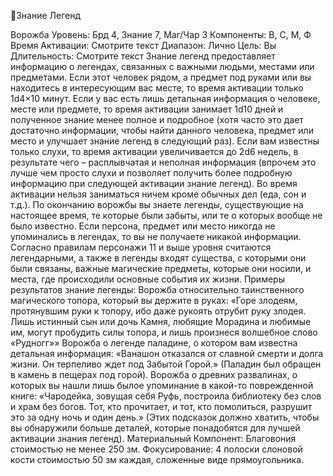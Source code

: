 
Знание Легенд

Ворожба
Уровень: Брд 4, Знание 7, Маг/Чар 3
Компоненты: В, С, М, Ф
Время Активации: Смотрите текст
Диапазон: Лично
Цель: Вы
Длительность: Смотрите текст
Знание легенд предоставляет информацию о легендах, связанных с важными людьми, местами или предметами.
Если этот человек рядом, а предмет под
руками или вы находитесь в интересующим вас месте, то время активации
только 1d4×10 минут. Если у вас есть
лишь детальная информация о человеке, месте или предмете, то время активации занимает 1d10 дней и полученное
знание менее полное и подробное (хотя
часто это дает достаточно информации,
чтобы найти данного человека, предмет
или место и улучшает знание легенд в
следующий раз). Если вам известны
только слухи, то время активации увеличивается до 2d6 недель, в результате
чего – расплывчатая и неполная информация (впрочем это лучше чем просто
слухи и позволяет получить более подробную информацию при следующей
активации знание легенд).
Во время активации нельзя заниматься ничем кроме обычных дел (еда, сон и
т.д.). По окончанию ворожбы вы знаете
легенды, существующие на настоящее
время, те которые были забыты, или
те о которых вообще не было известно. Если персона, предмет или место
никогда не упоминались в легендах,
то вы не получаете никакой информации. Согласно правилам персонажи 11
и выше уровня считаются легендарными, а также в легенды входят существа,
с которыми они были связаны, важные
магические предметы, которые они носили, и места, где происходили основные события их жизни.
Примеры результатов знание легенды:
Ворожба относительно таинственного магического топора, который вы держите в руках: «Горе злодеям, протянувшим руки к топору, ибо даже рукоять
отрубит руку злодея. Лишь истинный
сын или дочь Камня, любящие Морадина и любимые им, могут пробудить
силы топора, и лишь произнеся волшебное слово «Рудногг»»
Ворожба о легенде паладине, о котором вам известна детальная информация: «Ванашон отказался от славной
смерти и долга жизни. Он терпеливо
ждет под Забытой Горой.» (Паладин
был обращен в камень в пещерах под
горой).
Ворожба о древних развалинах, о
которых вы нашли лишь былое упоминание в какой-то поврежденной книге:
«Чародейка, зовущая себя Руфь, построила библиотеку без слов и храм
без богов. Тот, кто прочитает, и тот, кто
помолиться, разрушит это за одну ночь
и один день.» (Этих подсказок должно
хватить, чтобы вы обнаружили больше
деталей, которые понадобятся для лучшей активации знания легенд).
Материальный Компонент: Благовония стоимостью не менее 250 зм.
Фокусирование: 4 полоски слоновой
кости стоимостью 50 зм каждая, сложенные виде прямоугольника.
